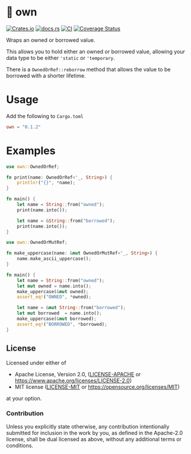 # 🧺 own

[![Crates.io](https://img.shields.io/crates/v/own.svg)](https://crates.io/crates/own)
[![docs.rs](https://img.shields.io/docsrs/own)](https://docs.rs/own)
[![CI](https://github.com/azriel91/own/workflows/CI/badge.svg)](https://github.com/azriel91/own/actions/workflows/ci.yml)
[![Coverage Status](https://codecov.io/gh/azriel91/own/branch/main/graph/badge.svg)](https://codecov.io/gh/azriel91/own)

Wraps an owned or borrowed value.

This allows you to hold either an owned or borrowed value, allowing your data type to be either `'static` or `'temporary`.

There is a `OwnedOrRef::reborrow` method that allows the value to be borrowed with a shorter lifetime.


# Usage

Add the following to `Cargo.toml`

```toml
own = "0.1.2"
```

# Examples

```rust
use own::OwnedOrRef;

fn print(name: OwnedOrRef<'_, String>) {
    println!("{}", *name);
}

fn main() {
    let name = String::from("owned");
    print(name.into());

    let name = &String::from("borrowed");
    print(name.into());
}
```

```rust
use own::OwnedOrMutRef;

fn make_uppercase(name: &mut OwnedOrMutRef<'_, String>) {
    name.make_ascii_uppercase();
}

fn main() {
    let name = String::from("owned");
    let mut owned = name.into();
    make_uppercase(&mut owned);
    assert_eq!("OWNED", *owned);

    let name = &mut String::from("borrowed");
    let mut borrowed  = name.into();
    make_uppercase(&mut borrowed);
    assert_eq!("BORROWED", *borrowed);
}
```


## License

Licensed under either of

* Apache License, Version 2.0, ([LICENSE-APACHE] or <https://www.apache.org/licenses/LICENSE-2.0>)
* MIT license ([LICENSE-MIT] or <https://opensource.org/licenses/MIT>)

at your option.


### Contribution

Unless you explicitly state otherwise, any contribution intentionally submitted for inclusion in the work by you, as defined in the Apache-2.0 license, shall be dual licensed as above, without any additional terms or conditions.

[LICENSE-APACHE]: LICENSE-APACHE
[LICENSE-MIT]: LICENSE-MIT
